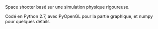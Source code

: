 Space shooter basé sur une simulation physique rigoureuse. 

Codé en Python 2.7, avec PyOpenGL pour la partie graphique, et numpy pour quelques détails
